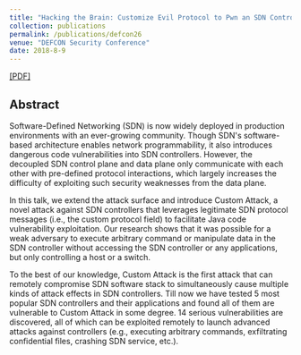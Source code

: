 ```yaml
---
title: "Hacking the Brain: Customize Evil Protocol to Pwn an SDN Controller"
collection: publications
permalink: /publications/defcon26
venue: "DEFCON Security Conference"
date: 2018-8-9
---
```

[[PDF]](https://fxiao.me/files/defcon26.pdf)

## Abstract
Software-Defined Networking (SDN) is now widely deployed in production environments with an ever-growing community. Though SDN's software-based architecture enables network programmability, it also introduces dangerous code vulnerabilities into SDN controllers. However, the decoupled SDN control plane and data plane only communicate with each other with pre-defined protocol interactions, which largely increases the difficulty of exploiting such security weaknesses from the data plane.

In this talk, we extend the attack surface and introduce Custom Attack, a novel attack against SDN controllers that leverages legitimate SDN protocol messages (i.e., the custom protocol field) to facilitate Java code vulnerability exploitation. Our research shows that it was possible for a weak adversary to execute arbitrary command or manipulate data in the SDN controller without accessing the SDN controller or any applications, but only controlling a host or a switch.

To the best of our knowledge, Custom Attack is the first attack that can remotely compromise SDN software stack to simultaneously cause multiple kinds of attack effects in SDN controllers. Till now we have tested 5 most popular SDN controllers and their applications and found all of them are vulnerable to Custom Attack in some degree. 14 serious vulnerabilities are discovered, all of which can be exploited remotely to launch advanced attacks against controllers (e.g., executing arbitrary commands, exfiltrating confidential files, crashing SDN service, etc.).



